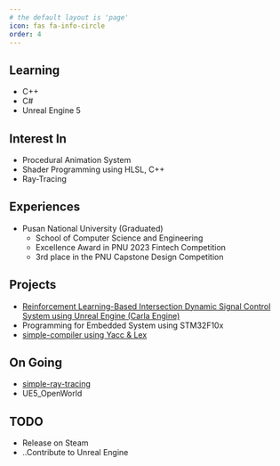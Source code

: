 ```yaml
---
# the default layout is 'page'
icon: fas fa-info-circle
order: 4
---
```


## Learning
- C++
- C#
- Unreal Engine 5

## Interest In
- Procedural Animation System
- Shader Programming using HLSL, C++
- Ray-Tracing

## Experiences

- Pusan National University (Graduated)
  - School of Computer Science and Engineering
  - Excellence Award in PNU 2023 Fintech Competition
  - 3rd place in the PNU Capstone Design Competition

## Projects

- [Reinforcement Learning-Based Intersection Dynamic Signal Control System using Unreal Engine (Carla Engine)](https://github.com/pnucse-capstone-2024/Capstone-2024-team-06)
- Programming for Embedded System using STM32F10x
- [simple-compiler using Yacc & Lex](https://github.com/ramraid319/simple-compiler)

## On Going

- [simple-ray-tracing](https://github.com/ramraid319/simple-ray-tracing)
- UE5_OpenWorld

## TODO

- Release on Steam
- ..Contribute to Unreal Engine
